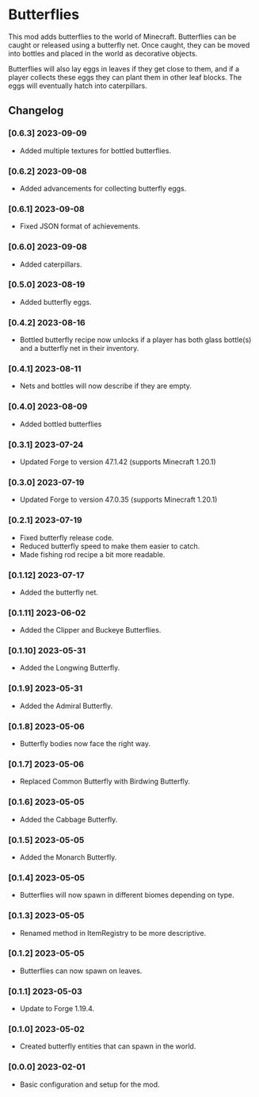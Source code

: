 # Butterflies
 This mod adds butterflies to the world of Minecraft. Butterflies can be caught
 or released using a butterfly net. Once caught, they can be moved into bottles
 and placed in the world as decorative objects.

 Butterflies will also lay eggs in leaves if they get close to them, and if a
 player collects these eggs they can plant them in other leaf blocks. The eggs
 will eventually hatch into caterpillars.
 
## Changelog

### [0.6.3] 2023-09-09
- Added multiple textures for bottled butterflies.

### [0.6.2] 2023-09-08
 - Added advancements for collecting butterfly eggs.

### [0.6.1] 2023-09-08
 - Fixed JSON format of achievements. 

### [0.6.0] 2023-09-08
 - Added caterpillars.

### [0.5.0] 2023-08-19
 - Added butterfly eggs.

### [0.4.2] 2023-08-16
- Bottled butterfly recipe now unlocks if a player has both glass bottle(s) and
  a butterfly net in their inventory.

### [0.4.1] 2023-08-11
- Nets and bottles will now describe if they are empty.

### [0.4.0] 2023-08-09
- Added bottled butterflies

### [0.3.1] 2023-07-24
- Updated Forge to version 47.1.42 (supports Minecraft 1.20.1)
 
### [0.3.0] 2023-07-19
- Updated Forge to version 47.0.35 (supports Minecraft 1.20.1)

### [0.2.1] 2023-07-19
- Fixed butterfly release code.
- Reduced butterfly speed to make them easier to catch.
- Made fishing rod recipe a bit more readable.

### [0.1.12] 2023-07-17
- Added the butterfly net.

### [0.1.11] 2023-06-02
- Added the Clipper and Buckeye Butterflies.

### [0.1.10] 2023-05-31
- Added the Longwing Butterfly.

### [0.1.9] 2023-05-31
- Added the Admiral Butterfly.

### [0.1.8] 2023-05-06
- Butterfly bodies now face the right way.

### [0.1.7] 2023-05-06
- Replaced Common Butterfly with Birdwing Butterfly.

### [0.1.6] 2023-05-05
- Added the Cabbage Butterfly.

### [0.1.5] 2023-05-05
- Added the Monarch Butterfly.

### [0.1.4] 2023-05-05
- Butterflies will now spawn in different biomes depending on type.

### [0.1.3] 2023-05-05
- Renamed method in ItemRegistry to be more descriptive.

### [0.1.2] 2023-05-05
- Butterflies can now spawn on leaves.

### [0.1.1] 2023-05-03
- Update to Forge 1.19.4.

### [0.1.0] 2023-05-02
- Created butterfly entities that can spawn in the world.

### [0.0.0] 2023-02-01
- Basic configuration and setup for the mod.
